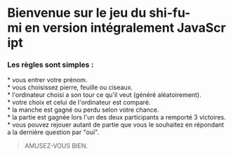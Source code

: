 # Bienvenue sur le jeu du shi-fu-mi en version intégralement JavaScript

### Les règles sont simples :

* vous entrer votre prénom.  
* vous choisissez pierre, feuille ou ciseaux.  
* l'ordinateur choisi a son tour ce qu'il veut (généré aléatoirement).  
* votre choix et celui de l'ordinateur est comparé.  
* la manche est gagné ou perdu selon votre chance.  
* la partie est gagnée lors l'un des deux participants a remporté 3 victoires.  
* vous pouvez rejouer autant de partie que vous le souhaitez en répondant a la dernière question par "oui".  

>AMUSEZ-VOUS BIEN.